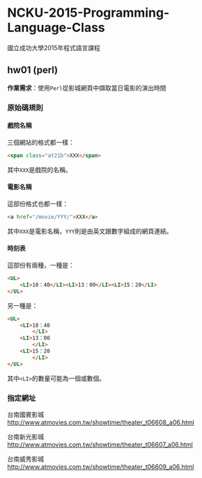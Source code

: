 NCKU-2015-Programming-Language-Class
==========
國立成功大學2015年程式語言課程

hw01 (perl)
-----
**作業需求**：使用`Perl`從影城網頁中擷取當日電影的演出時間

### 原始碼規則

#### 戲院名稱

三個網站的格式都一樣：
```html
<span class="at21b">XXX</span>
```
其中`XXX`是戲院的名稱。

#### 電影名稱

這部份格式也都一樣：
```html
<a href="/movie/YYY/">XXX</a>
```
其中`XXX`是電影名稱，`YYY`則是由英文跟數字組成的網頁連結。

#### 時刻表

這部份有兩種，一種是：
```html
<UL>
	<LI>10：40</LI><LI>13：00</LI><LI>15：20</LI>
</UL>
```
另一種是：
```html
<UL>
	<LI>10：40
		</LI>
	<LI>13：00
		</LI>
	<LI>15：20
		</LI>
</UL>
```
其中`<LI>`的數量可能為一個或數個。

### 指定網址

台南國賓影城
http://www.atmovies.com.tw/showtime/theater_t06608_a06.html

台南新光影城
http://www.atmovies.com.tw/showtime/theater_t06607_a06.html

台南威秀影城
http://www.atmovies.com.tw/showtime/theater_t06609_a06.html
